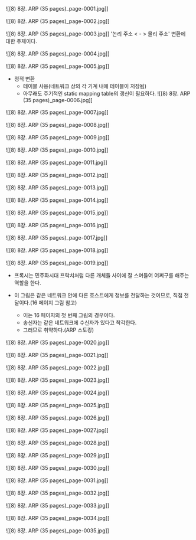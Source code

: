 ![[8) 8장. ARP (35 pages)_page-0001.jpg]]

![[8) 8장. ARP (35 pages)_page-0002.jpg]]

![[8) 8장. ARP (35 pages)_page-0003.jpg]]
'논리 주소 < - > 물리 주소' 변환에 대한 주제이다.

![[8) 8장. ARP (35 pages)_page-0004.jpg]]

![[8) 8장. ARP (35 pages)_page-0005.jpg]]
- 정적 변환
	- 테이블 사용(네트워크 상의 각 기계 내에 테이블이 저장됨)
	- 아무래도 주기적인 static mapping table의 갱신이 필요하다.
![[8) 8장. ARP (35 pages)_page-0006.jpg]]

![[8) 8장. ARP (35 pages)_page-0007.jpg]]

![[8) 8장. ARP (35 pages)_page-0008.jpg]]

![[8) 8장. ARP (35 pages)_page-0009.jpg]]

![[8) 8장. ARP (35 pages)_page-0010.jpg]]

![[8) 8장. ARP (35 pages)_page-0011.jpg]]

![[8) 8장. ARP (35 pages)_page-0012.jpg]]

![[8) 8장. ARP (35 pages)_page-0013.jpg]]

![[8) 8장. ARP (35 pages)_page-0014.jpg]]

![[8) 8장. ARP (35 pages)_page-0015.jpg]]

![[8) 8장. ARP (35 pages)_page-0016.jpg]]

![[8) 8장. ARP (35 pages)_page-0017.jpg]]

![[8) 8장. ARP (35 pages)_page-0018.jpg]]

![[8) 8장. ARP (35 pages)_page-0019.jpg]]
- 프록시는 민주화시대 프락치처럼 다른 개체들 사이에 잘 스며들어 어쩌구를 해주는 역할을 한다.

- 이 그림은 같은 네트워크 안에 다른 호스트에게 정보를 전달하는 것이므로, 직접 전달이다.(16 페이지 그림 참고)
	- 이는 16 페이지의 첫 번째 그림의 경우이다.
	- 송신자는 같은 네트워크에 수신자가 있다고 착각한다.
	- 그러므로 취약하다.(ARP 스토킹)

![[8) 8장. ARP (35 pages)_page-0020.jpg]]

![[8) 8장. ARP (35 pages)_page-0021.jpg]]

![[8) 8장. ARP (35 pages)_page-0022.jpg]]

![[8) 8장. ARP (35 pages)_page-0023.jpg]]

![[8) 8장. ARP (35 pages)_page-0024.jpg]]

![[8) 8장. ARP (35 pages)_page-0025.jpg]]

![[8) 8장. ARP (35 pages)_page-0026.jpg]]

![[8) 8장. ARP (35 pages)_page-0027.jpg]]

![[8) 8장. ARP (35 pages)_page-0028.jpg]]

![[8) 8장. ARP (35 pages)_page-0029.jpg]]

![[8) 8장. ARP (35 pages)_page-0030.jpg]]

![[8) 8장. ARP (35 pages)_page-0031.jpg]]

![[8) 8장. ARP (35 pages)_page-0032.jpg]]

![[8) 8장. ARP (35 pages)_page-0033.jpg]]

![[8) 8장. ARP (35 pages)_page-0034.jpg]]

![[8) 8장. ARP (35 pages)_page-0035.jpg]]